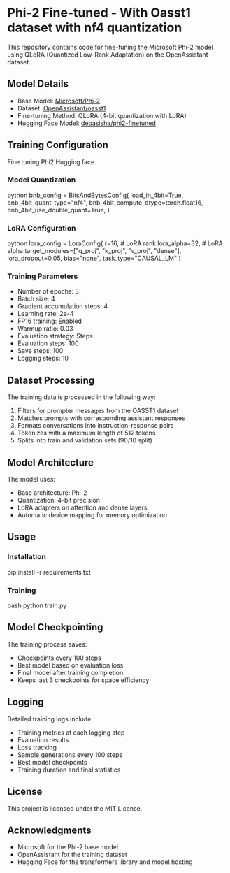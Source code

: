 # Phi-2 Fine-tuned - With Oasst1 dataset with nf4 quantization

This repository contains code for fine-tuning the Microsoft Phi-2 model using QLoRA (Quantized Low-Rank Adaptation) on the OpenAssistant dataset.

## Model Details

- Base Model: [Microsoft/Phi-2](https://huggingface.co/microsoft/phi-2)
- Dataset: [OpenAssistant/oasst1](https://huggingface.co/datasets/OpenAssistant/oasst1)
- Fine-tuning Method: QLoRA (4-bit quantization with LoRA)
- Hugging Face Model: [debasisha/phi2-finetuned](https://huggingface.co/debasisha/phi2-finetuned)

## Training Configuration
Fine tuning Phi2 Hugging face 
### Model Quantization
python
bnb_config = BitsAndBytesConfig(
load_in_4bit=True,
bnb_4bit_quant_type="nf4",
bnb_4bit_compute_dtype=torch.float16,
bnb_4bit_use_double_quant=True,
)

### LoRA Configuration
python
lora_config = LoraConfig(
r=16, # LoRA rank
lora_alpha=32, # LoRA alpha
target_modules=["q_proj", "k_proj", "v_proj", "dense"],
lora_dropout=0.05,
bias="none",
task_type="CAUSAL_LM"
)

### Training Parameters
- Number of epochs: 3
- Batch size: 4
- Gradient accumulation steps: 4
- Learning rate: 2e-4
- FP16 training: Enabled
- Warmup ratio: 0.03
- Evaluation strategy: Steps
- Evaluation steps: 100
- Save steps: 100
- Logging steps: 10

## Dataset Processing

The training data is processed in the following way:
1. Filters for prompter messages from the OASST1 dataset
2. Matches prompts with corresponding assistant responses
3. Formats conversations into instruction-response pairs
4. Tokenizes with a maximum length of 512 tokens
5. Splits into train and validation sets (90/10 split)

## Model Architecture

The model uses:
- Base architecture: Phi-2
- Quantization: 4-bit precision
- LoRA adapters on attention and dense layers
- Automatic device mapping for memory optimization

## Usage

### Installation
pip install -r requirements.txt

### Training
bash
python train.py


## Model Checkpointing

The training process saves:
- Checkpoints every 100 steps
- Best model based on evaluation loss
- Final model after training completion
- Keeps last 3 checkpoints for space efficiency

## Logging

Detailed training logs include:
- Training metrics at each logging step
- Evaluation results
- Loss tracking
- Sample generations every 100 steps
- Best model checkpoints
- Training duration and final statistics

## License

This project is licensed under the MIT License.

## Acknowledgments

- Microsoft for the Phi-2 base model
- OpenAssistant for the training dataset
- Hugging Face for the transformers library and model hosting
